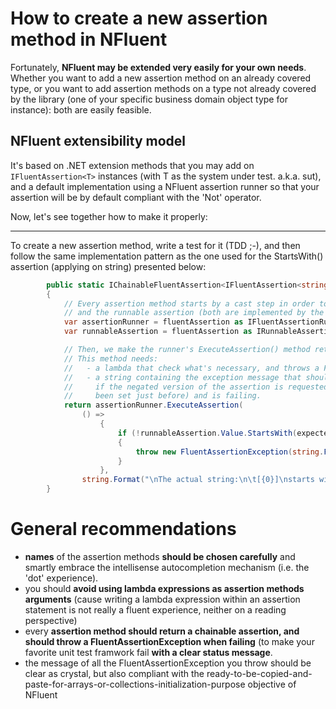 How to create a new assertion method in NFluent
===============================================

Fortunately, __NFluent may be extended very easily for your own needs__.
Whether you want to add a new assertion method on an already covered type, 
or you want to add assertion methods on a type not already covered by the library 
(one of your specific business domain object type for instance): both are easily feasible.

NFluent extensibility model
---------------------------
It's based on .NET extension methods that you may add on `IFluentAssertion<T>` instances (with T as 
the system under test. a.k.a. sut), and a default implementation using a NFluent assertion runner so that
your assertion will be by default compliant with the 'Not' operator.

Now, let's see together how to make it properly:

- - - 

To create a new assertion method, write a test for it (TDD ;-), and then follow the same implementation pattern 
as the one used for the StartsWith() assertion (applying on string) presented below:

```c#
		public static IChainableFluentAssertion<IFluentAssertion<string>> StartsWith(this IFluentAssertion<string> fluentAssertion, string expectedPrefix)
        {
			// Every assertion method starts by a cast step in order to retrieve the assertion runner
			// and the runnable assertion (both are implemented by the concrete type FluentAssertion<T>)
            var assertionRunner = fluentAssertion as IFluentAssertionRunner<string>;
            var runnableAssertion = fluentAssertion as IRunnableAssertion<string>;

			// Then, we make the runner's ExecuteAssertion() method return the chainable result
			// This method needs:
			//	 - a lambda that check what's necessary, and throws a FluentAssertionException in case of failure
			//   - a string containing the exception message that should be thrown by the assertion runner
			//	   if the negated version of the assertion is requested (i.e. when the 'Not' operator has 
			//     been set just before) and is failing.
            return assertionRunner.ExecuteAssertion(
                () =>
                    {
                        if (!runnableAssertion.Value.StartsWith(expectedPrefix))
                        {
                            throw new FluentAssertionException(string.Format("\nThe actual string:\n\t[{0}]\ndoes not start with:\n\t[{1}].", runnableAssertion.Value.ToStringProperlyFormated(), expectedPrefix.ToStringProperlyFormated()));
                        }
                    },
                string.Format("\nThe actual string:\n\t[{0}]\nstarts with:\n\t[{1}]\nwhich was not expected.", runnableAssertion.Value.ToStringProperlyFormated(), expectedPrefix.ToStringProperlyFormated()));
        }
```


General recommendations
=======================

+ __names__ of the assertion methods __should be chosen carefully__ and smartly embrace the intellisense autocompletion mechanism (i.e. the 'dot' experience).
+ you should __avoid using lambda expressions as assertion methods arguments__ (cause writing a lambda expression within an assertion statement is not really a fluent experience, neither on a reading perspective)
+ every __assertion method should return a chainable assertion, and should throw a FluentAssertionException when failing__ (to make your favorite unit test framwork fail __with a clear status message__.
+ the message of all the FluentAssertionException you throw should be clear as crystal, but also compliant with the ready-to-be-copied-and-paste-for-arrays-or-collections-initialization-purpose objective of NFluent  



